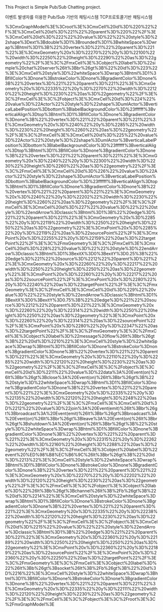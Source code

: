 This Project is Simple Pub/Sub Chatting project.

이벤트 발생자를 이용한 Pub/Sub 기반의 채팅시스템
TCP프로토콜기반 채팅시스템

%3CmxGraphModel%3E%3Croot%3E%3CmxCell%20id%3D%220%22%2F%3E%3CmxCell%20id%3D%221%22%20parent%3D%220%22%2F%3E%3CmxCell%20id%3D%222%22%20value%3D%22%22%20style%3D%22shape%3Dext%3Bdouble%3D1%3Brounded%3D1%3BwhiteSpace%3Dwrap%3Bhtml%3D1%3B%22%20vertex%3D%221%22%20parent%3D%221%22%3E%3CmxGeometry%20x%3D%22270%22%20y%3D%22100%22%20width%3D%22250%22%20height%3D%22290%22%20as%3D%22geometry%22%2F%3E%3C%2FmxCell%3E%3Cobject%20label%3D%22simple%20chat%20server%26lt%3Bbr%26gt%3B%22%20id%3D%223%22%3E%3CmxCell%20style%3D%22whiteSpace%3Dwrap%3Bhtml%3D1%3BfillColor%3Dnone%3BstrokeColor%3Dnone%3BgradientColor%3Dnone%3B%22%20vertex%3D%221%22%20parent%3D%221%22%3E%3CmxGeometry%20x%3D%22335%22%20y%3D%2270%22%20width%3D%22120%22%20height%3D%2230%22%20as%3D%22geometry%22%2F%3E%3C%2FmxCell%3E%3C%2Fobject%3E%3CmxCell%20id%3D%224%22%20value%3D%22Actor%22%20style%3D%22shape%3DumlActor%3BverticalLabelPosition%3Dbottom%3BlabelBackgroundColor%3D%23ffffff%3BverticalAlign%3Dtop%3Bhtml%3D1%3BfillColor%3Dnone%3BgradientColor%3Dnone%3B%22%20vertex%3D%221%22%20parent%3D%221%22%3E%3CmxGeometry%20x%3D%2240%22%20y%3D%2285%22%20width%3D%2230%22%20height%3D%2260%22%20as%3D%22geometry%22%2F%3E%3C%2FmxCell%3E%3CmxCell%20id%3D%225%22%20value%3D%22Actor%22%20style%3D%22shape%3DumlActor%3BverticalLabelPosition%3Dbottom%3BlabelBackgroundColor%3D%23ffffff%3BverticalAlign%3Dtop%3Bhtml%3D1%3BfillColor%3Dnone%3BgradientColor%3Dnone%3B%22%20vertex%3D%221%22%20parent%3D%221%22%3E%3CmxGeometry%20x%3D%2240%22%20y%3D%22300%22%20width%3D%2230%22%20height%3D%2260%22%20as%3D%22geometry%22%2F%3E%3C%2FmxCell%3E%3CmxCell%20id%3D%226%22%20value%3D%22Actor%22%20style%3D%22shape%3DumlActor%3BverticalLabelPosition%3Dbottom%3BlabelBackgroundColor%3D%23ffffff%3BverticalAlign%3Dtop%3Bhtml%3D1%3BfillColor%3Dnone%3BgradientColor%3Dnone%3B%22%20vertex%3D%221%22%20parent%3D%221%22%3E%3CmxGeometry%20x%3D%2240%22%20y%3D%22202%22%20width%3D%2230%22%20height%3D%2260%22%20as%3D%22geometry%22%2F%3E%3C%2FmxCell%3E%3CmxCell%20id%3D%227%22%20value%3D%22%22%20style%3D%22endArrow%3Dclassic%3Bhtml%3D1%3B%22%20edge%3D%221%22%20parent%3D%221%22%3E%3CmxGeometry%20x%3D%2285%22%20y%3D%22119%22%20width%3D%2250%22%20height%3D%2250%22%20as%3D%22geometry%22%3E%3CmxPoint%20x%3D%2285%22%20y%3D%22119%22%20as%3D%22sourcePoint%22%2F%3E%3CmxPoint%20x%3D%22255%22%20y%3D%22159%22%20as%3D%22targetPoint%22%2F%3E%3C%2FmxGeometry%3E%3C%2FmxCell%3E%3CmxCell%20id%3D%228%22%20value%3D%22%22%20style%3D%22endArrow%3Dclassic%3Bhtml%3D1%3BexitX%3D0%3BexitY%3D0.25%3B%22%20edge%3D%221%22%20source%3D%2212%22%20parent%3D%221%22%3E%3CmxGeometry%20x%3D%22260%22%20y%3D%22217%22%20width%3D%2250%22%20height%3D%2250%22%20as%3D%22geometry%22%3E%3CmxPoint%20x%3D%22260%22%20y%3D%22217%22%20as%3D%22sourcePoint%22%2F%3E%3CmxPoint%20x%3D%2280%22%20y%3D%22240%22%20as%3D%22targetPoint%22%2F%3E%3C%2FmxGeometry%3E%3C%2FmxCell%3E%3CmxCell%20id%3D%229%22%20value%3D%22%22%20style%3D%22endArrow%3Dclassic%3Bhtml%3D1%3BexitX%3D0%3BexitY%3D0.75%3B%22%20edge%3D%221%22%20source%3D%2212%22%20parent%3D%221%22%3E%3CmxGeometry%20x%3D%22260%22%20y%3D%22314%22%20width%3D%2250%22%20height%3D%2250%22%20as%3D%22geometry%22%3E%3CmxPoint%20x%3D%22260%22%20y%3D%22314%22%20as%3D%22sourcePoint%22%2F%3E%3CmxPoint%20x%3D%2280%22%20y%3D%22347%22%20as%3D%22targetPoint%22%2F%3E%3C%2FmxGeometry%3E%3C%2FmxCell%3E%3Cobject%20label%3D%22message%20flow%26lt%3Bbr%26gt%3B%22%20id%3D%2210%22%3E%3CmxCell%20style%3D%22whiteSpace%3Dwrap%3Bhtml%3D1%3BfillColor%3Dnone%3BstrokeColor%3Dnone%3BgradientColor%3Dnone%3B%22%20vertex%3D%221%22%20parent%3D%221%22%3E%3CmxGeometry%20x%3D%22110%22%20y%3D%2285%22%20width%3D%22120%22%20height%3D%2230%22%20as%3D%22geometry%22%2F%3E%3C%2FmxCell%3E%3C%2Fobject%3E%3CmxCell%20id%3D%2211%22%20value%3D%22data%3A%20Event(on)%26lt%3Bbr%26gt%3Bclose%3A%20Event(on)%26lt%3Bbr%26gt%3B%22%20style%3D%22whiteSpace%3Dwrap%3Bhtml%3D1%3BfillColor%3Dnone%3BgradientColor%3Dnone%3B%22%20vertex%3D%221%22%20parent%3D%221%22%3E%3CmxGeometry%20x%3D%22335%22%20y%3D%22135%22%20width%3D%22120%22%20height%3D%2248%22%20as%3D%22geometry%22%2F%3E%3C%2FmxCell%3E%3CmxCell%20id%3D%2212%22%20value%3D%22join%3A%20Event(emit)%26lt%3Bbr%26gt%3Bbroadcast%3A%20Event(emit)%26lt%3Bbr%26gt%3Bbroadcast%3A%20Event(on)%26lt%3Bbr%26gt%3Bleave%3A%20Event(on)%26lt%3Bbr%26gt%3Bshutdown%3A%20Event(on)%26lt%3Bbr%26gt%3B%22%20style%3D%22whiteSpace%3Dwrap%3Bhtml%3D1%3BfillColor%3Dnone%3BgradientColor%3Dnone%3B%22%20vertex%3D%221%22%20parent%3D%221%22%3E%3CmxGeometry%20x%3D%22315%22%20y%3D%22262%22%20width%3D%22160%22%20height%3D%2288%22%20as%3D%22geometry%22%2F%3E%3C%2FmxCell%3E%3Cobject%20label%3D%22event%20%ED%98%B8%EC%B6%9C%26lt%3Bbr%26gt%3B%22%20id%3D%2213%22%3E%3CmxCell%20style%3D%22whiteSpace%3Dwrap%3Bhtml%3D1%3BfillColor%3Dnone%3BstrokeColor%3Dnone%3BgradientColor%3Dnone%3B%22%20vertex%3D%221%22%20parent%3D%221%22%3E%3CmxGeometry%20x%3D%22270%22%20y%3D%22202%22%20width%3D%22120%22%20height%3D%2230%22%20as%3D%22geometry%22%2F%3E%3C%2FmxCell%3E%3C%2Fobject%3E%3Cobject%20label%3D%22%26lt%3Bb%26gt%3Bchannel%26lt%3B%2Fb%26gt%3B%22%20id%3D%2214%22%3E%3CmxCell%20style%3D%22whiteSpace%3Dwrap%3Bhtml%3D1%3BfillColor%3Dnone%3BstrokeColor%3Dnone%3BgradientColor%3Dnone%3B%22%20vertex%3D%221%22%20parent%3D%221%22%3E%3CmxGeometry%20x%3D%22335%22%20y%3D%22238%22%20width%3D%22120%22%20height%3D%2230%22%20as%3D%22geometry%22%2F%3E%3C%2FmxCell%3E%3C%2Fobject%3E%3CmxCell%20id%3D%2215%22%20value%3D%22%22%20style%3D%22endArrow%3Dclassic%3Bhtml%3D1%3B%22%20edge%3D%221%22%20parent%3D%221%22%3E%3CmxGeometry%20x%3D%22360%22%20y%3D%22189%22%20width%3D%2250%22%20height%3D%2250%22%20as%3D%22geometry%22%3E%3CmxPoint%20x%3D%22360%22%20y%3D%22189%22%20as%3D%22sourcePoint%22%2F%3E%3CmxPoint%20x%3D%22360%22%20y%3D%22250%22%20as%3D%22targetPoint%22%2F%3E%3C%2FmxGeometry%3E%3C%2FmxCell%3E%3Cobject%20label%3D%22%26lt%3Bb%26gt%3Bsocket%26lt%3B%2Fb%26gt%3B%22%20id%3D%2216%22%3E%3CmxCell%20style%3D%22whiteSpace%3Dwrap%3Bhtml%3D1%3BfillColor%3Dnone%3BstrokeColor%3Dnone%3BgradientColor%3Dnone%3B%22%20vertex%3D%221%22%20parent%3D%221%22%3E%3CmxGeometry%20x%3D%22335%22%20y%3D%22111%22%20width%3D%22120%22%20height%3D%2230%22%20as%3D%22geometry%22%2F%3E%3C%2FmxCell%3E%3C%2Fobject%3E%3C%2Froot%3E%3C%2FmxGraphModel%3E
